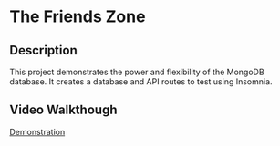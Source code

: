 # The Friends Zone

## Description
This project demonstrates the power and flexibility of the MongoDB database. It creates a database and API routes to test using Insomnia.

## Video Walkthough
[Demonstration]()